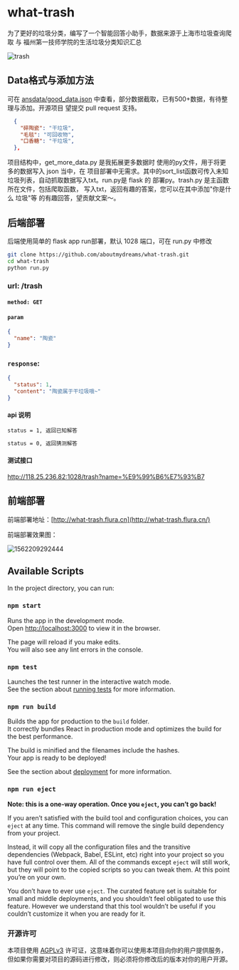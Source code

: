 # what-trash

为了更好的垃圾分类，编写了一个智能回答小助手，数据来源于上海市垃圾查询爬取 与 福州第一技师学院的生活垃圾分类知识汇总

![trash](https://cdn.nlark.com/yuque/0/2019/png/164272/1562229745215-b636afd3-b1ed-4826-9a11-fa972e22c40f.png)

## Data格式与添加方法
可在 [ansdata/good_data.json](https://github.com/aboutmydreams/what-trash/tree/master/ansdata/good_data.json) 中查看，部分数据截取，已有500+数据，有待整理与添加。开源项目 望提交 pull request 支持。
```json
  {
    "碎陶瓷": "干垃圾",
    "毛毯": "可回收物",
    "口香糖": "干垃圾",
  },
```
项目结构中，get_more_data.py 是我拓展更多数据时
使用的py文件，用于将更多的数据写入 json 当中，在
项目部署中无需求。其中的sort_list函数可传入未知
垃圾列表，自动抓取数据写入txt。run.py是 flask 的
部署py。trash.py 是主函数所在文件，包括爬取函数，
写入txt，返回有趣的答案，您可以在其中添加"你是什么
垃圾"等 的有趣回答，望贡献文案～。


## 后端部署

后端使用简单的 flask app run部署，默认 1028 端口，可在 run.py 中修改

```bash
git clone https://github.com/aboutmydreams/what-trash.git
cd what-trash
python run.py
```

### url: /trash

#### `method: GET`

#### `param`

```json
{
  "name": "陶瓷"
}
```

### `response`:

```json
{
  "status": 1,
  "content": "陶瓷属于干垃圾哦~"
}
```

#### api 说明

```bash
status = 1, 返回已知解答

status = 0, 返回猜测解答
```

#### 测试接口

http://118.25.236.82:1028/trash?name=%E9%99%B6%E7%93%B7



## 前端部署

前端部署地址：[http://what-trash.flura.cn](http://what-trash.flura.cn/)



前端部署效果图：

![1562209292444](http://img.flura.cn/what-trash.png)

## Available Scripts

In the project directory, you can run:

### `npm start`

Runs the app in the development mode.<br>
Open [http://localhost:3000](http://localhost:3000) to view it in the browser.

The page will reload if you make edits.<br>
You will also see any lint errors in the console.

### `npm test`

Launches the test runner in the interactive watch mode.<br>
See the section about [running tests](https://facebook.github.io/create-react-app/docs/running-tests) for more information.

### `npm run build`

Builds the app for production to the `build` folder.<br>
It correctly bundles React in production mode and optimizes the build for the best performance.

The build is minified and the filenames include the hashes.<br>
Your app is ready to be deployed!

See the section about [deployment](https://facebook.github.io/create-react-app/docs/deployment) for more information.

### `npm run eject`

**Note: this is a one-way operation. Once you `eject`, you can’t go back!**

If you aren’t satisfied with the build tool and configuration choices, you can `eject` at any time. This command will remove the single build dependency from your project.

Instead, it will copy all the configuration files and the transitive dependencies (Webpack, Babel, ESLint, etc) right into your project so you have full control over them. All of the commands except `eject` will still work, but they will point to the copied scripts so you can tweak them. At this point you’re on your own.

You don’t have to ever use `eject`. The curated feature set is suitable for small and middle deployments, and you shouldn’t feel obligated to use this feature. However we understand that this tool wouldn’t be useful if you couldn’t customize it when you are ready for it.



### 开源许可

本项目使用 [AGPLv3](https://github.com/aboutmydreams/what-trash/blob/master/LICENSE) 许可证，这意味着你可以使用本项目向你的用户提供服务，但如果你需要对项目的源码进行修改，则必须将你修改后的版本对你的用户开源。
